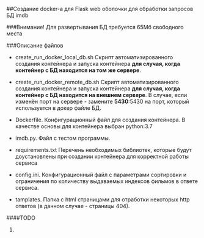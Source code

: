 

##Создание docker-а для Flask  web оболочки для обработки запросов БД imdb


###Внимание! Для развертывания БД требуется 65Мб свободного места

###Описание файлов


- create_run_docker_local_db.sh Скрипт автоматизированного создания контейнера и запуска контейнера **для случая, когда контейнер с  БД находится на том же сервере**.


- create_run_docker_remote_db.sh Скрипт автоматизированного создания контейнера и запуска контейнера **для случая, когда контейнер с БД находится на внешнем сервере**. В случае, если изменён порт на сервере - замените **5430**:5430 на порт, который используется в докер файле БД.


- Dockerfile. Конфигурационный файл для создания контейнера.
В качестве основы для контейнера выбран python:3.7


- imdb.py. Файл с тестом программы.


- requirements.txt Перечень необходимых библиотек, которые будут доустановлены при создании контейнера для корректной работы сервиса


- config.ini. Конфигурационный файл с параметрами сортировки и ограничения по количеству выдаваемых индексов фильмов в ответе сервиса.


- tamplates. Папка с html страницами для отработки некоторых http ответов (в данном случае - страницы 404).




####TODO


1.


